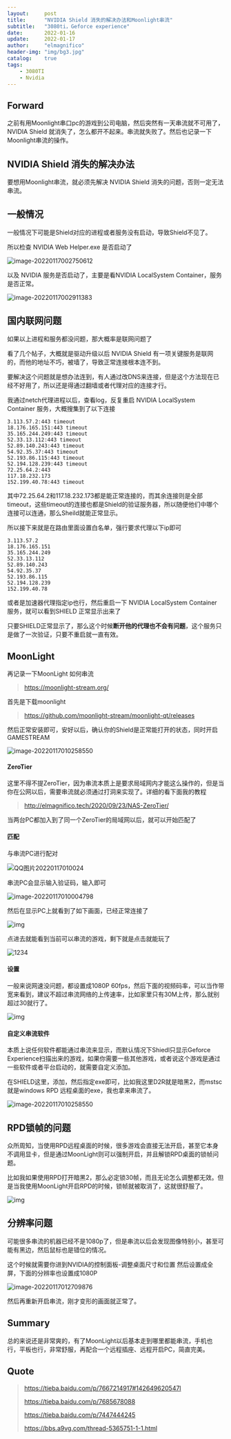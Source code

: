 ```yaml
---
layout:     post
title:      "NVIDIA Shield 消失的解决办法和Moonlight串流"
subtitle:   "3080ti，Geforce experience"
date:       2022-01-16
update:     2022-01-17
author:     "elmagnifico"
header-img: "img/bg3.jpg"
catalog:    true
tags:
    - 3080TI
    - Nvidia
---
```


## Forward

之前有用Moonlight串口pc的游戏到公司电脑，然后突然有一天串流就不可用了，NVIDIA Shield 就消失了，怎么都开不起来。串流就失败了。然后也记录一下Moonlight串流的操作。



## NVIDIA Shield 消失的解决办法

要想用Moonlight串流，就必须先解决 NVIDIA Shield 消失的问题，否则一定无法串流。



## 一般情况

一般情况下可能是Shield对应的进程或者服务没有启动，导致Shield不见了。

所以检查 NVIDIA Web Helper.exe 是否启动了

![image-20220117002750612](https://s2.loli.net/2022/01/17/8jQIt1TimGRed6P.png)

以及 NVIDIA 服务是否启动了，主要是看NVIDIA LocalSystem Container，服务是否正常。

![image-20220117002911383](https://s2.loli.net/2022/01/17/X5CI2JlF4Z3Ve9h.png)



## 国内联网问题

如果以上进程和服务都没问题，那大概率是联网问题了

看了几个帖子，大概就是驱动升级以后 NVIDIA Shield 有一项关键服务是联网的，而他的地址不巧，被墙了，导致正常连接根本连不到。

要解决这个问题就是想办法连到，有人通过改DNS来连接，但是这个方法现在已经不好用了，所以还是得通过翻墙或者代理对应的连接才行。



我通过netch代理进程以后，查看log，反复重启 NVIDIA LocalSystem Container 服务，大概搜集到了以下连接

```
3.113.57.2:443 timeout
18.176.165.151:443 timeout
35.165.244.249:443 timeout
52.33.13.112:443 timeout
52.89.140.243:443 timeout
54.92.35.37:443 timeout
52.193.86.115:443 timeout
52.194.128.239:443 timeout
72.25.64.2:443
117.18.232.173
152.199.40.78:443 timeout
```

其中72.25.64.2和117.18.232.173都是能正常连接的，而其余连接则是全部timeout，这些timeout的连接也都是Shield的验证服务器，所以随便他们中哪个连接可以连通，那么Sheild就能正常显示。



所以接下来就是在路由里面设置白名单，强行要求代理以下ip即可

```
3.113.57.2
18.176.165.151
35.165.244.249 
52.33.13.112
52.89.140.243
54.92.35.37
52.193.86.115
52.194.128.239
152.199.40.78
```

或者是加速器代理指定ip也行，然后重启一下 NVIDIA LocalSystem Container 服务，就可以看到SHIELD 正常显示出来了

只要SHIELD正常显示了，那么这个时候**断开他的代理也不会有问题**，这个服务只是做了一次验证，只要不重启就一直有效。



## MoonLight

再记录一下MoonLight 如何串流

> https://moonlight-stream.org/

首先是下载moonlight

> https://github.com/moonlight-stream/moonlight-qt/releases

然后正常安装即可，安好以后，确认你的Shield是正常能打开的状态，同时开启GAMESTREAM

![image-20220117010258550](https://s2.loli.net/2022/01/17/WlvMY5iIphzmsUb.png)



#### ZeroTier

这里不得不提ZeroTier，因为串流本质上是要求局域网内才能这么操作的，但是当你在公网以后，需要串流就必须通过打洞来实现了。详细的看下面我的教程

> http://elmagnifico.tech/2020/09/23/NAS-ZeroTier/

当两台PC都加入到了同一个ZeroTier的局域网以后，就可以开始匹配了



#### 匹配

与串流PC进行配对

![QQ图片20220117010024](https://s2.loli.net/2022/01/17/JWUvtVOXA4YCcHI.png)

串流PC会显示输入验证码，输入即可

![image-20220117010004798](https://s2.loli.net/2022/01/17/L8tKD5CrZSVaXFs.png)

然后在显示PC上就看到了如下画面，已经正常连接了

![img](https://s2.loli.net/2022/01/17/UYzN6wnrIjEs31H.png)

点进去就能看到当前可以串流的游戏，剩下就是点击就能玩了

![1234](https://s2.loli.net/2022/01/17/CQ7dqYUlp8ZrX42.png)



#### 设置

一般来说网速没问题，都设置成1080P 60fps，然后下面的视频码率，可以当作带宽来看到，建议不超过串流网络的上传速率，比如家里只有30M上传，那么就别超过30就行了。

![img](https://s2.loli.net/2022/01/17/bsQeydGA5xRZOnX.png)



#### 自定义串流软件

本质上说任何软件都能通过串流来显示，而默认情况下Shiedl只显示Geforce Experience扫描出来的游戏，如果你需要一些其他游戏，或者说这个游戏是通过一些软件或者平台启动的，就需要自定义添加。

在SHIELD这里，添加，然后指定exe即可，比如我这里D2R就是暗黑2，而mstsc就是windows RPD 远程桌面的exe，我也拿来串流了。

![image-20220117010258550](https://s2.loli.net/2022/01/17/WlvMY5iIphzmsUb.png)



## RPD锁帧的问题

众所周知，当使用RPD远程桌面的时候，很多游戏会直接无法开启，甚至它本身不调用显卡，但是通过MoonLight则可以强制开启，并且解锁RPD桌面的锁帧问题。

比如我如果使用RPD打开暗黑2，那么必定锁30帧，而且无论怎么调整都无效。但是当我使用MoonLight开启RPD的时候，锁帧就被取消了，这就很舒服了。

![img](https://s2.loli.net/2022/01/17/ZTJHCW3d7RXLw68.png)



## 分辨率问题

可能很多串流的机器已经不是1080p了，但是串流以后会发现图像特别小，甚至可能有黑边，然后鼠标也是错位的情况。

这个时候就需要你进到NVIDIA的控制面板-调整桌面尺寸和位置 然后设置成全屏，下面的分辨率也设置成1080P

![image-20220117012709876](https://s2.loli.net/2022/01/17/Gc29dDSR6kiEMbl.png)

然后再重新开启串流，刚才变形的画面就正常了。



## Summary

总的来说还是非常爽的，有了MoonLight以后基本走到哪里都能串流，手机也行，平板也行，非常舒服，再配合一个远程插座、远程开启PC，简直完美。



## Quote

> https://tieba.baidu.com/p/7667214917#142649620547l
>
> https://tieba.baidu.com/p/7685678088
>
> https://tieba.baidu.com/p/7447444245
>
> https://bbs.a9vg.com/thread-5365751-1-1.html

